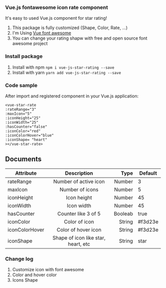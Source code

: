 ### Vue.js fontawesome icon rate component

It's easy to used Vue.js component for star rating!

1. This package is fully customized (Shape, Color, Rate, ...)
2. I'm Using [Vue font awesome][1]
3. You can change your rating shapw with free and open source font awesome project

### Install package

1. Install with npm `npm i vue-js-star-rating --save`
2. Install with yarn `yarn add vue-js-star-rating --save`

### Code sample

After import and registered component in your Vue.js application:

```
<vue-star-rate
:rateRange="3"
:maxIcon="5"
:iconHeight="25"
:iconWidth="25"
:hasCounter="false"
:iconColor="red"
:iconColorHover="blue"
:iconShape= "heart"
></vue-star-rate>
```

## Documents

| Attribute      |             Description             |    Type | Default |
| -------------- | :---------------------------------: | ------: | ------- |
| rateRange      |        Number of active icon        |  Number | 3       |
| maxIcon        |           Number of icons           |  Number | 5       |
| iconHeight     |             Icon height             |  Number | 45      |
| iconWidth      |             Icon width              |  Number | 45      |
| hasCounter     |         Counter like 3 of 5         | Booleab | true    |
| iconColor      |            Color of icon            |  String | #f3d23e |
| iconColorHover |         Color of hover icon         |  String | #f3d23e |
| iconShape      | Shape of icon like star, heart, etc |  String | star    |

### Change log

1. Customize icon with font awesome
2. Color and hover color
3. Icons Shape

[1]: https://www.npmjs.com/package/vue-awesome
